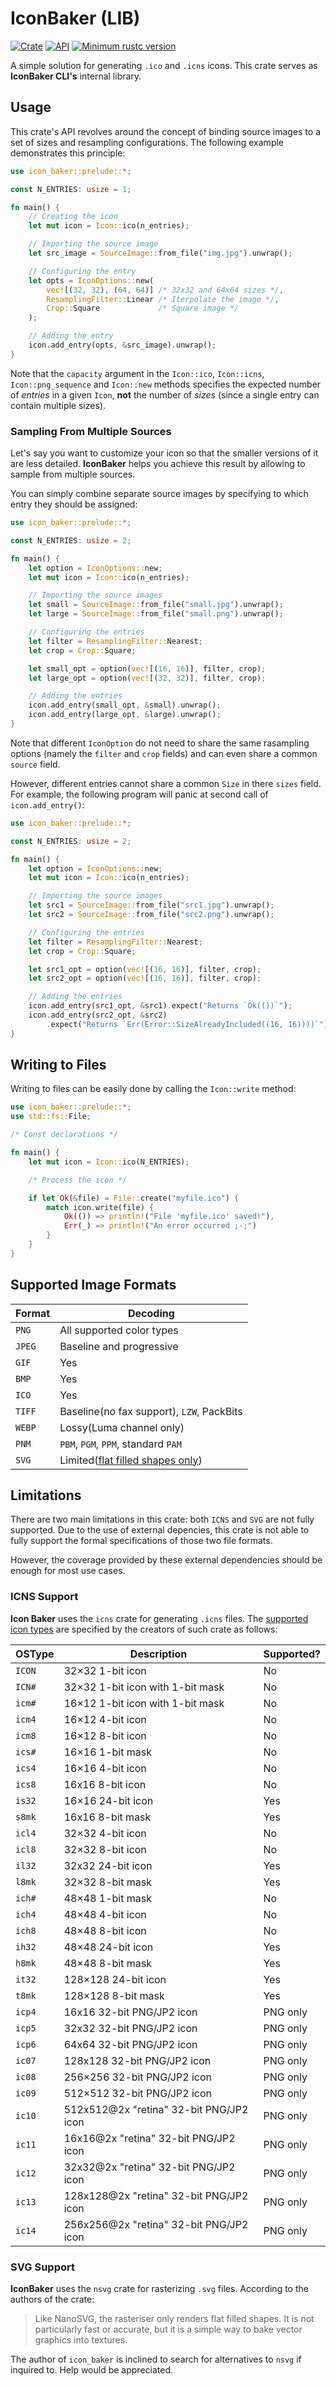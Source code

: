 # IconBaker (LIB)
[![Crate](https://img.shields.io/crates/v/icon_baker.svg)](https://crates.io/crates/icon_baker)
[![API](https://docs.rs/icon_baker/badge.svg)](https://docs.rs/icon_baker)
[![Minimum rustc version](https://img.shields.io/badge/rustc-1.32+-lightgray.svg)](https://github.com/rust-random/rand#rust-version-requirements)

A simple solution for generating `.ico` and `.icns` icons. This crate serves as **IconBaker CLI's** internal library.

## Usage
This crate's API revolves around the concept of binding source images to a set of sizes and resampling configurations. The following example demonstrates this principle:

```rust
use icon_baker::prelude::*;

const N_ENTRIES: usize = 1;

fn main() {
    // Creating the icon
    let mut icon = Icon::ico(n_entries);

    // Importing the source image
    let src_image = SourceImage::from_file("img.jpg").unwrap();

    // Configuring the entry
    let opts = IconOptions::new(
        vec![(32, 32), (64, 64)] /* 32x32 and 64x64 sizes */,
        ResamplingFilter::Linear /* Iterpolate the image */,
        Crop::Square             /* Square image */
    );

    // Adding the entry
    icon.add_entry(opts, &src_image).unwrap();
}
```

Note that the `capacity` argument in the `Icon::ico`, `Icon::icns`, `Icon::png_sequence` and `Icon::new` methods specifies the expected number of _entries_ in a given `Icon`, **not** the number of _sizes_ (since a single entry can contain multiple sizes).

### Sampling From Multiple Sources
Let's say you want to customize your icon so that the smaller versions of it are less detailed. **IconBaker** helps you achieve this result by allowing to sample from multiple sources.

You can simply combine separate source images by specifying to which entry they should be assigned:

```rust
use icon_baker::prelude::*;

const N_ENTRIES: usize = 2;

fn main() {
    let option = IconOptions::new;
    let mut icon = Icon::ico(n_entries);

    // Importing the source images
    let small = SourceImage::from_file("small.jpg").unwrap();
    let large = SourceImage::from_file("small.png").unwrap();

    // Configuring the entries
    let filter = ResamplingFilter::Nearest;
    let crop = Crop::Square;

    let small_opt = option(vec![(16, 16)], filter, crop);
    let large_opt = option(vec![(32, 32)], filter, crop);

    // Adding the entries
    icon.add_entry(small_opt, &small).unwrap();
    icon.add_entry(large_opt, &large).unwrap();
}
```

Note that different `IconOption` do not need to share the same rasampling options (namely the `filter` and `crop` fields) and can even share a common `source` field.

However, different entries cannot share a common `Size` in there `sizes` field. For example, the following program will panic at second call of `icon.add_entry()`:

```rust
use icon_baker::prelude::*;

const N_ENTRIES: usize = 2;

fn main() {
    let option = IconOptions::new;
    let mut icon = Icon::ico(n_entries);

    // Importing the source images
    let src1 = SourceImage::from_file("src1.jpg").unwrap();
    let src2 = SourceImage::from_file("src2.png").unwrap();

    // Configuring the entries
    let filter = ResamplingFilter::Nearest;
    let crop = Crop::Square;

    let src1_opt = option(vec![(16, 16)], filter, crop);
    let src2_opt = option(vec![(16, 16)], filter, crop);

    // Adding the entries
    icon.add_entry(src1_opt, &src1).expect("Returns `Ok(())`");
    icon.add_entry(src2_opt, &src2)
        .expect("Returns `Err(Error::SizeAlreadyIncluded((16, 16))))`");
}
```

## Writing to Files
Writing to files can be easily done by calling the `Icon::write` method:

```rust
use icon_baker::prelude::*;
use std::fs::File;

/* Const declarations */

fn main() {
    let mut icon = Icon::ico(N_ENTRIES);

    /* Process the icon */

    if let Ok(&file) = File::create("myfile.ico") {
        match icon.write(file) {
            Ok(()) => println!("File 'myfile.ico' saved!"),
            Err(_) => println!("An error occurred ;-;")
        }
    }
}
```

## Supported Image Formats
| Format | Decoding                                           | 
| ------ | -------------------------------------------------- | 
| `PNG`  | All supported color types                          | 
| `JPEG` | Baseline and progressive                           | 
| `GIF`  | Yes                                                | 
| `BMP`  | Yes                                                | 
| `ICO`  | Yes                                                | 
| `TIFF` | Baseline(no fax support), `LZW`, PackBits          | 
| `WEBP` | Lossy(Luma channel only)                           | 
| `PNM ` | `PBM`, `PGM`, `PPM`, standard `PAM`                |
| `SVG`  | Limited([flat filled shapes only](###svg-support)) |

## Limitations
There are two main limitations in this crate: both `ICNS` and `SVG` are not fully supported. Due to the use of external depencies, this crate is not able to fully support the formal specifications of those two file formats.

However, the coverage provided by these external dependencies should be enough for most use cases.

### ICNS Support

**Icon Baker** uses the `icns` crate for generating `.icns` files. The [supported icon types](https://github.com/mdsteele/rust-icns/blob/master/README.md#supported-icon-types) are specified by the creators of such crate as follows:

| OSType | Description                             | Supported? |
|--------|-----------------------------------------|------------|
| `ICON` | 32×32 1-bit icon                        | No         |
| `ICN#` | 32×32 1-bit icon with 1-bit mask        | No         |
| `icm#` | 16×12 1-bit icon with 1-bit mask        | No         |
| `icm4` | 16×12 4-bit icon                        | No         |
| `icm8` | 16×12 8-bit icon                        | No         |
| `ics#` | 16×16 1-bit mask                        | No         |
| `ics4` | 16×16 4-bit icon                        | No         |
| `ics8` | 16x16 8-bit icon                        | No         |
| `is32` | 16×16 24-bit icon                       | Yes        |
| `s8mk` | 16x16 8-bit mask                        | Yes        |
| `icl4` | 32×32 4-bit icon                        | No         |
| `icl8` | 32×32 8-bit icon                        | No         |
| `il32` | 32x32 24-bit icon                       | Yes        |
| `l8mk` | 32×32 8-bit mask                        | Yes        |
| `ich#` | 48×48 1-bit mask                        | No         |
| `ich4` | 48×48 4-bit icon                        | No         |
| `ich8` | 48×48 8-bit icon                        | No         |
| `ih32` | 48×48 24-bit icon                       | Yes        |
| `h8mk` | 48×48 8-bit mask                        | Yes        |
| `it32` | 128×128 24-bit icon                     | Yes        |
| `t8mk` | 128×128 8-bit mask                      | Yes        |
| `icp4` | 16x16 32-bit PNG/JP2 icon               | PNG only   |
| `icp5` | 32x32 32-bit PNG/JP2 icon               | PNG only   |
| `icp6` | 64x64 32-bit PNG/JP2 icon               | PNG only   |
| `ic07` | 128x128 32-bit PNG/JP2 icon             | PNG only   |
| `ic08` | 256×256 32-bit PNG/JP2 icon             | PNG only   |
| `ic09` | 512×512 32-bit PNG/JP2 icon             | PNG only   |
| `ic10` | 512x512@2x "retina" 32-bit PNG/JP2 icon | PNG only   |
| `ic11` | 16x16@2x "retina" 32-bit PNG/JP2 icon   | PNG only   |
| `ic12` | 32x32@2x "retina" 32-bit PNG/JP2 icon   | PNG only   |
| `ic13` | 128x128@2x "retina" 32-bit PNG/JP2 icon | PNG only   |
| `ic14` | 256x256@2x "retina" 32-bit PNG/JP2 icon | PNG only   |

### SVG Support

**IconBaker** uses the `nsvg` crate for rasterizing `.svg` files. According to the authors of the crate:

> Like NanoSVG, the rasteriser only renders flat filled shapes. It is not particularly fast or accurate, but it is a simple way to bake vector graphics into textures.

The author of `icon_baker` is inclined to search for alternatives to `nsvg` if inquired to. Help would be appreciated. 
